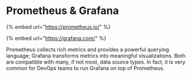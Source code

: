 # Prometheus & Grafana

{% embed url="https://prometheus.io/" %}

{% embed url="https://grafana.com/" %}

Prometheus collects rich metrics and provides a powerful querying language; Grafana transforms metrics into meaningful visualizations. Both are compatible with many, if not most, data source types. In fact, it is very common for DevOps teams to run Grafana on top of Prometheus.
